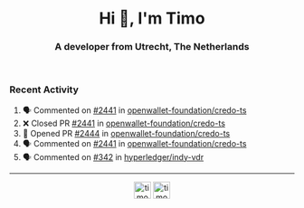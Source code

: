 <h1 align="center">Hi 👋, I'm Timo</h1>
<h3 align="center">A developer from Utrecht, The Netherlands</h3>
<br/>
<!-- https://github.com/rahuldkjain/github-profile-readme-generator --!>

<!--  <p align="left"><img src="https://github-readme-stats.vercel.app/api?username=timoglastra&show_icons=true&count_private=true&" alt="timoglastra" /></p> --!>

<!--
Github language stats
<p align="left"><img src="https://github-readme-stats.vercel.app/api/top-langs/?username=timoglastra&layout=compact" alt="timoglastra" /><p>
-->

<!-- Codestats language stats -->
<!-- <p align="left"><img src="https://codestats-readme.vercel.app/api/top-langs/?username=timoglastra&layout=compact&language_count=12" alt="timoglastra" /><p>    --!>
  
<h3>Recent Activity</h3>

<!--START_SECTION:activity-->
1. 🗣 Commented on [#2441](https://github.com/openwallet-foundation/credo-ts/pull/2441#issuecomment-3387222478) in [openwallet-foundation/credo-ts](https://github.com/openwallet-foundation/credo-ts)
2. ❌ Closed PR [#2441](https://github.com/openwallet-foundation/credo-ts/pull/2441) in [openwallet-foundation/credo-ts](https://github.com/openwallet-foundation/credo-ts)
3. 💪 Opened PR [#2444](https://github.com/openwallet-foundation/credo-ts/pull/2444) in [openwallet-foundation/credo-ts](https://github.com/openwallet-foundation/credo-ts)
4. 🗣 Commented on [#2441](https://github.com/openwallet-foundation/credo-ts/pull/2441#issuecomment-3387143390) in [openwallet-foundation/credo-ts](https://github.com/openwallet-foundation/credo-ts)
5. 🗣 Commented on [#342](https://github.com/hyperledger/indy-vdr/pull/342#issuecomment-3387117593) in [hyperledger/indy-vdr](https://github.com/hyperledger/indy-vdr)
<!--END_SECTION:activity-->

---

<p align="center">
<a href="https://twitter.com/timoglastra" target="blank"><img align="center" src="https://cdn.jsdelivr.net/npm/simple-icons@3.0.1/icons/twitter.svg" alt="timoglastra" height="30" width="30" /></a>
<a href="https://linkedin.com/in/timoglastra" target="blank"><img align="center" src="https://cdn.jsdelivr.net/npm/simple-icons@3.0.1/icons/linkedin.svg" alt="timoglastra" height="30" width="30" /></a>
</p>



